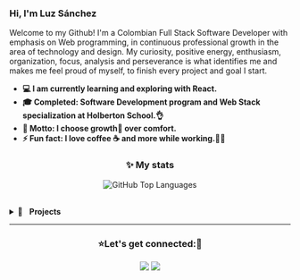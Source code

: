 ### Hi, I'm Luz Sánchez
Welcome to my Github!
I'm a Colombian Full Stack Software Developer with emphasis on Web programming, in continuous professional growth in the area of technology and design. My curiosity, positive energy, enthusiasm, organization, focus, analysis and perseverance is what identifies me and makes me feel proud of myself, to finish every project and goal I start.


+ **💻 I am currently learning and exploring with React.**
+ **🎓 Completed: Software Development program and Web Stack specialization at Holberton School.👌**
+ **🎯 Motto: I choose growth🌱 over comfort.**
+ **⚡ Fun fact: I love coffee ☕ and more while working.👩‍💻**

<h3 align="center">✨ My stats</h3>
<p align="center">
<img src="https://jf-gh-stats.vercel.app/api/top-langs/?username=zulsb&layout=compact" alt="GitHub Top Languages"/></p>
<br/>

<details>
<summary>📂&nbsp;&nbsp;&nbsp;<b>Projects</b></summary>

#### ✏️ Courses Projects
------------------------------------
#### 📚 Holberton School - Projects
------------------------------------

* **Foundations**

Low-level programming & Algorithm | Higher-level programming | System engineering & DevOps
------------ | ------------- | -------------
[![Readme Card](https://github-readme-stats.vercel.app/api/pin/?username=zulsb&repo=holbertonschool-low_level_programming)](https://github.com/zulsb/holbertonschool-low_level_programming) | [![Readme Card](https://github-readme-stats.vercel.app/api/pin/?username=zulsb&repo=holbertonschool-higher_level_programming)](https://github.com/zulsb/holbertonschool-higher_level_programming) | [![Readme Card](https://github-readme-stats.vercel.app/api/pin/?username=zulsb&repo=holberton-system_engineering-devops)](https://github.com/zulsb/holberton-system_engineering-devops)


* **Specialization - Web Stack programming**

Front-end | Back-end | React
------------ | ------------- | -------------
[![Readme Card](https://github-readme-stats.vercel.app/api/pin/?username=zulsb&repo=holbertonschool-web_front_end)](https://github.com/zulsb/holbertonschool-web_front_end) | [![Readme Card](https://github-readme-stats.vercel.app/api/pin/?username=zulsb&repo=holbertonschool-web_back_end)](https://github.com/zulsb/holbertonschool-web_back_end) | [![Readme Card](https://github-readme-stats.vercel.app/api/pin/?username=zulsb&repo=holbertonschool-web_react)](https://github.com/zulsb/holbertonschool-web_react)

</details>

---

<h3 align="center"> ⭐Let's get connected:💖</h3>
<p align="center">
<img src="https://img.shields.io/badge/LuzSanchez-%230077B5.svg?&style=flat-square&logo=linkedin&logoColor=white&link=https://www.linkedin.com/in/luzsanchezb/"/>
<img src="https://img.shields.io/badge/@LuzSanchezB-%231da1f2.svg?&style=flat-square&logo=twitter&logoColor=white"/></p>